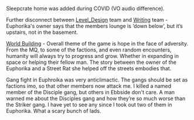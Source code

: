 Sleepcrate home was added during COVID (VO audio difference).

Further disconnect between [Level_Design](Level_Design.md) team and [Writing](Writing.md) team - Euphorika's owner says that the members lounge is ‘down below’, but it’s upstairs, not in the basement.

[World Building](World%20Building.md) - Overall theme of the game is hope in the face of adversity. From the MQ, to some of the factions, and even random encounters, humanity will always try to progress and grow. Whether in expanding in space or helping their fellow man. The story between the owner of the Euphorika and a Street Rat she helped off the streets embodies that.

Gang fight in Euphroika was very anticlimactic. The gangs should be set as factions imo, so that other members now attack me. I killed a named member of the Disciple gang, but others in Ebbside don't care.
	A man warned me about the Disciples gang and how they’re so much worse than the Striker gang. I have yet to see any since I took out two of them in Euphorika. What a scary bunch of lads.
